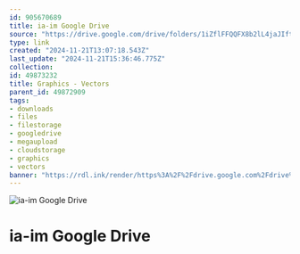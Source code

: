 ```yaml
---
id: 905670689
title: ia-im Google Drive
source: "https://drive.google.com/drive/folders/1iZflFFQQFX8b2lL4jaJIft9kEVfbMrCQ?usp=sharing"
type: link
created: "2024-11-21T13:07:18.543Z"
last_update: "2024-11-21T15:36:46.775Z"
collection:
id: 49873232
title: Graphics - Vectors
parent_id: 49872909
tags:
- downloads
- files
- filestorage
- googledrive
- megaupload
- cloudstorage
- graphics
- vectors
banner: "https://rdl.ink/render/https%3A%2F%2Fdrive.google.com%2Fdrive%2Ffolders%2F1iZflFFQQFX8b2lL4jaJIft9kEVfbMrCQ%3Fusp%3Dsharing"
---
```


![ia-im Google Drive](https://rdl.ink/render/https%3A%2F%2Fdrive.google.com%2Fdrive%2Ffolders%2F1iZflFFQQFX8b2lL4jaJIft9kEVfbMrCQ%3Fusp%3Dsharing)

# ia-im Google Drive

